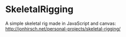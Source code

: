 # SkeletalRigging
A simple skeletal rig made in JavaScript and canvas:
http://jonhirsch.net/personal-projects/skeletal-rigging/
